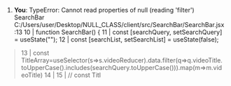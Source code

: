1. **You**: TypeError: Cannot read properties of null (reading 'filter')
SearchBar
C:/Users/user/Desktop/NULL_CLASS/client/src/SearchBar/SearchBar.jsx:13
  10 | function SearchBar() {
  11 | const [searchQuery, setSearchQuery] = useState("");
  12 | const [searchList, setSearchList] = useState(false);
> 13 | const TitleArray=useSelector(s=>s.videoReducer).data.filter(q=>q.videoTitle.toUpperCase().includes(searchQuery.toUpperCase())).map(m=>m.videoTitle)
  14 | 
  15 | // const Titl
